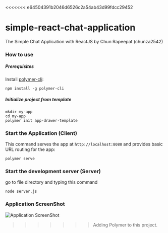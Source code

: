 <<<<<<< e64504391b2046d6526c2a54ab43d99fdcc29452
# simple-react-chat-application
The Simple Chat Application with ReactJS by Chun Rapeepat (chunza2542)

### How to use

##### Prerequisites

Install [polymer-cli](https://github.com/Polymer/polymer-cli):

    npm install -g polymer-cli

##### Initialize project from template

    mkdir my-app
    cd my-app
    polymer init app-drawer-template

### Start the Application (Client)

This command serves the app at `http://localhost:8080` and provides basic URL
routing for the app:

    polymer serve
    
### Start the development server (Server)

go to file directory and typing this command

    node server.js

### Application ScreenShot
![Application ScreenShot](http://upload.soda-zaa.com/image-B2BF_578DD59A.jpg)

>>>>>>> Adding Polymer to this project.
